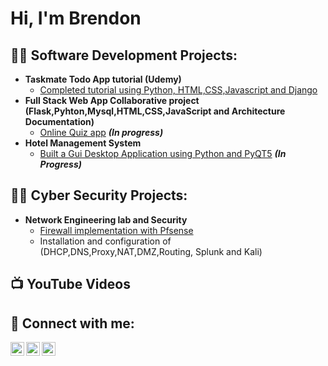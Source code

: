 <h1>Hi, I'm Brendon

<h2>👨‍💻 Software Development Projects:</h2>

- <b> Taskmate Todo App tutorial (Udemy)</b>
  - [Completed tutorial using Python, HTML,CSS,Javascript and Django](https://github.com/brendonb/taskmate)
- <b>Full Stack Web App Collaborative project (Flask,Pyhton,Mysql,HTML,CSS,JavaScript and Architecture Documentation)</b>
  - [Online Quiz app](https://github.com/brendonb/examprepstudio) <b><i>(In progress)</b></i>
- <b>Hotel Management System</b>
  - [Built a Gui Desktop Application using Python and PyQT5](https://github.com/brendonb/Hotel-Management-System) <b><i>(In Progress)</b></i>
    
<h2>👨‍💻 Cyber Security Projects:</h2>

- <b> Network Engineering lab and Security</b>
  - [Firewall implementation with Pfsense](https://github.com/brendonb/cybersecurity)<b></b>
  - Installation and configuration of (DHCP,DNS,Proxy,NAT,DMZ,Routing, Splunk and Kali)<b></b>
  
<h2>📺 YouTube Videos</h2>


<h2> 🤳 Connect with me:</h2>

[<img align="left" alt="JoshMadakor | YouTube" width="22px" src="https://cdn.jsdelivr.net/npm/simple-icons@v3/icons/youtube.svg" />][youtube]
[<img align="left" alt="JoshMadakor | Twitter" width="22px" src="https://cdn.jsdelivr.net/npm/simple-icons@v3/icons/twitter.svg" />][twitter]
[<img align="left" alt="JoshMadakor | LinkedIn" width="22px" src="https://cdn.jsdelivr.net/npm/simple-icons@v3/icons/linkedin.svg" />][linkedin]

[twitter]: https://twitter.com/[BarendsBrendon]
[youtube]: https://www.youtube.com/channel/UCwsS7b9pKKJ3bBONRoE3ELQ
[linkedin]: https://linkedin.com/in/brendon-barends-90aa6a28a/



